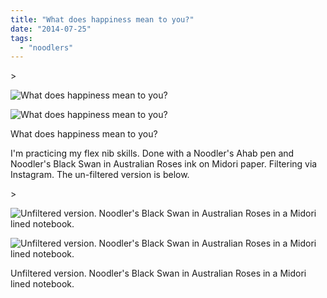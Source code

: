 ```yaml
---
title: "What does happiness mean to you?"
date: "2014-07-25"
tags: 
  - "noodlers"
---
```


\>

<img src="https://images.squarespace-cdn.com/content/v1/4ff3a147e4b0d277e95412d1/1406295383035-I73XWFSGSU8U3FHSZDZX/image.jpg" alt="What does happiness mean to you?" />

![What does happiness mean to you?](https://images.squarespace-cdn.com/content/v1/4ff3a147e4b0d277e95412d1/1406295383035-I73XWFSGSU8U3FHSZDZX/image.jpg)

What does happiness mean to you?

I'm practicing my flex nib skills. Done with a Noodler's Ahab pen and Noodler's Black Swan in Australian Roses ink on Midori paper. Filtering via Instagram. The un-filtered version is below.

\>

<img src="https://images.squarespace-cdn.com/content/v1/4ff3a147e4b0d277e95412d1/1406295587247-WUAJA45M66YMWDRRSXU9/image.jpg" alt="Unfiltered version. Noodler's Black Swan in Australian Roses in a Midori lined notebook." />

![Unfiltered version. Noodler's Black Swan in Australian Roses in a Midori lined notebook.](https://images.squarespace-cdn.com/content/v1/4ff3a147e4b0d277e95412d1/1406295587247-WUAJA45M66YMWDRRSXU9/image.jpg)

Unfiltered version. Noodler's Black Swan in Australian Roses in a Midori lined notebook.
